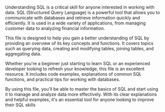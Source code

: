 Understanding SQL is a critical skill for anyone interested in working with data. SQL (Structured Query Language) is a powerful tool that allows you to communicate with databases and retrieve information quickly and efficiently. It is used in a wide variety of applications, from managing customer data to analyzing financial information.

This file is designed to help you gain a better understanding of SQL by providing an overview of its key concepts and functions. It covers topics such as querying data, creating and modifying tables, joining tables, and aggregating data.

Whether you're a beginner just starting to learn SQL or an experienced developer looking to refresh your knowledge, this file is an excellent resource. It includes code examples, explanations of common SQL functions, and practical tips for working with databases.

By using this file, you'll be able to master the basics of SQL and start using it to manage and analyze data more effectively. With its clear explanations and helpful examples, it's an essential tool for anyone looking to improve their SQL skills
